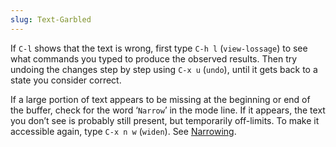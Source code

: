 ```yaml
---
slug: Text-Garbled
---
```


If `C-l` shows that the text is wrong, first type `C-h l` (`view-lossage`) to see what commands you typed to produce the observed results. Then try undoing the changes step by step using `C-x u` (`undo`), until it gets back to a state you consider correct.

If a large portion of text appears to be missing at the beginning or end of the buffer, check for the word ‘`Narrow`’ in the mode line. If it appears, the text you don’t see is probably still present, but temporarily off-limits. To make it accessible again, type `C-x n w` (`widen`). See [Narrowing](Narrowing).
